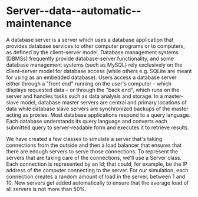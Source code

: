 # Server--data--automatic--maintenance
A database server is a server which uses a database application that provides database services to other computer programs or to computers, as defined by the client–server model.
Database management systems (DBMSs) frequently provide database-server functionality, and some database management systems (such as MySQL) rely exclusively on the client–server model for database access (while others e.g. SQLite are meant for using as an embedded database).
Users access a database server either through a "front end" running on the user's computer – which displays requested data – or through the "back end", which runs on the server and handles tasks such as data analysis and storage.
In a master-slave model, database master servers are central and primary locations of data while database slave servers are synchronized backups of the master acting as proxies.
Most database applications respond to a query language. Each database understands its query language and converts each submitted query to server-readable form and executes it to retrieve results.

We have created a few classes to simulate a server that's taking connections from the outside and then a load balancer that ensures that there are enough servers to serve those connections.
To represent the servers that are taking care of the connections, we'll use a Server class. Each connection is represented by an Id; that could, for example, be the IP address of the computer connecting to the server. For our simulation, each connection creates a random amount of load in the server, between 1 and 10.
New servers get added automatically to ensure that the average load of all servers is not more than 50%.


